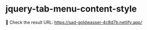 # jquery-tab-menu-content-style
:cake: Check the result URL: https://sad-goldwasser-4c8d7b.netlify.app/
